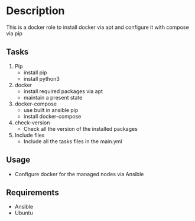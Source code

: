 # Description

This is a docker role to install docker via apt and configure it with compose via pip



## Tasks

1. Pip
   - install pip
   - install python3
2. docker
   - install required packages via apt
   - maintain a present state
3. docker-compose
   - use built in ansible pip
   - install docker-compose
4. check-version
   - Check all the version of the installed packages
5. Include files
   - Include all the tasks files in the main.yml

## Usage

 - Configure docker for the managed nodes via Ansible

## Requirements

- Ansible
- Ubuntu
